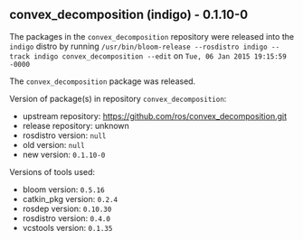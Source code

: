 ## convex_decomposition (indigo) - 0.1.10-0

The packages in the `convex_decomposition` repository were released into the `indigo` distro by running `/usr/bin/bloom-release --rosdistro indigo --track indigo convex_decomposition --edit` on `Tue, 06 Jan 2015 19:15:59 -0000`

The `convex_decomposition` package was released.

Version of package(s) in repository `convex_decomposition`:
- upstream repository: https://github.com/ros/convex_decomposition.git
- release repository: unknown
- rosdistro version: `null`
- old version: `null`
- new version: `0.1.10-0`

Versions of tools used:
- bloom version: `0.5.16`
- catkin_pkg version: `0.2.4`
- rosdep version: `0.10.30`
- rosdistro version: `0.4.0`
- vcstools version: `0.1.35`


